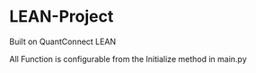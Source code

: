 # LEAN-Project
Built on QuantConnect LEAN

All Function is configurable from the Initialize method in main.py
